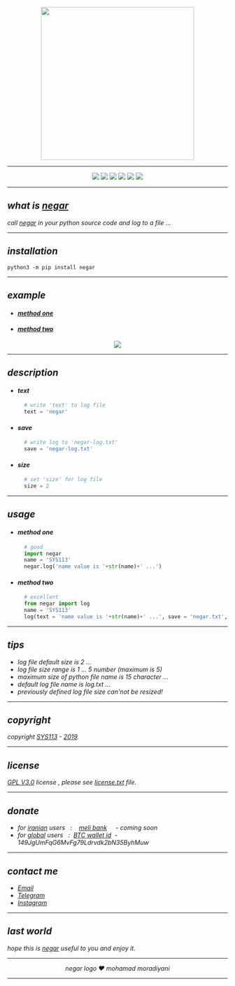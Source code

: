 <p align="center">
  <img width="350" height="350" src="https://raw.githubusercontent.com/sys113/negar/master/negar.png">
</p>

---
<div align="center">
  
![](https://img.shields.io/github/stars/SYS113/negar.svg)
![](https://img.shields.io/badge/language-python-orange.svg)
![](https://img.shields.io/github/forks/SYS113/negar.svg)
![](https://img.shields.io/github/release/SYS113/negar.svg)
![](https://img.shields.io/github/issues/SYS113/negar.svg)
![](https://img.shields.io/badge/license-GPL3-informational.svg)
</div>

---
## *what is <ins>negar</ins>*
*call <ins>negar</ins> in your python source code and log to a file</ins> ...<br />*

---
## *installation*
    python3 -m pip install negar

---
## *example*
+ #### *[method one](https://github.com/sys113/negar/raw/master/example/method-one.gif)*
+ #### *[method two](https://raw.githubusercontent.com/sys113/negar/master/example/method-two.gif)*
<p align="center">
  <img src="https://raw.githubusercontent.com/sys113/negar/master/example/example.png">
</p>

---
## *description*
  + #### *text*
    ```python
      # write 'text' to log file
      text = 'negar' 
    ```
  + #### *save*
    ```python
      # write log to 'negar-log.txt'
      save = 'negar-log.txt' 
    ```
  + #### *size*
    ```python
      # set 'size' for log file 
      size = 2
    ```
---
## *usage*
  + #### *method one*
    ```python
      # good
      import negar
      name = 'SYS113'
      negar.log('name value is '+str(name)+' ...')
    ```
  + #### *method two* 
    ```python
      # excellent
      from negar import log
      name = 'SYS113'
      log(text = 'name value is '+str(name)+' ...', save = 'negar.txt', size = 3)
    ```
---
## *tips*
+ *log file default size is 2 ...*
+ *log file size range is 1 ... 5 number (maximum is 5)*
+ *maximum size of python file name is 15 character ...*
+ *default log file name is log.txt ...*
+ *previously defined log file size can'not be resized!<br />*
---
## *copyright*
*copyright <ins>SYS113</ins> - <ins>2019</ins>.*

---
## *license* 
*<ins>GPL V3.0</ins> license , please see <ins>license.txt</ins> file.*

---
## *donate* 
+ *for <ins>iranian</ins> users &nbsp; :  &nbsp;&nbsp; <ins>meli bank</ins> &nbsp;&nbsp;&nbsp; - coming soon*
+ *for <ins>global</ins> users &nbsp; : &nbsp;<ins>BTC wallet id</ins>&nbsp; - &nbsp; 149JgUmFqG6MvFg79Ldrvdk2bN35ByhMuw*
---
## *contact me* 
* *[Email](https://051.SYS113@gmail.com)*
* *[Telegram](https://t.me/SYS113/)*
* *[Instagram](https://instagram.com/sys113/)*
---
## *last world*
*hope this is <ins>negar</ins> useful to you and enjoy it.*

---
<div align="center">

*negar logo ❤️ mohamad moradiyani*
</div>

---
